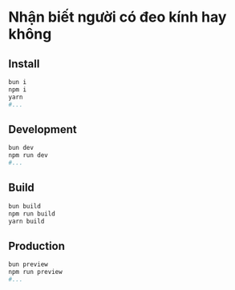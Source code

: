 # Nhận biết người có đeo kính hay không

## Install

```bash
bun i
npm i
yarn
#...
```

## Development

```bash
bun dev
npm run dev
#...
```

## Build

```bash
bun build
npm run build
yarn build
```

## Production

```bash
bun preview
npm run preview
#...
```
